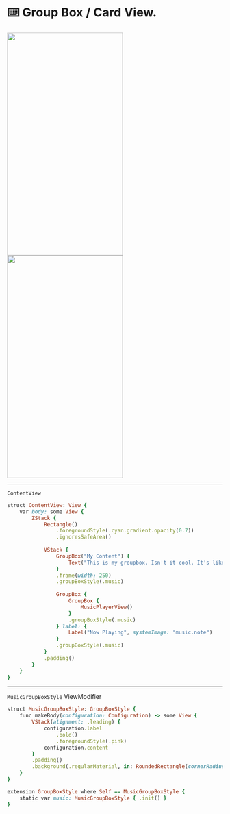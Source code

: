 ⌨️ Group Box / Card View.
=======

<img src="https://github.com/user-attachments/assets/4e859429-3238-40b0-8abc-6c7b7ae8604a" width="270" height="520">
<img src="https://github.com/user-attachments/assets/5e58bb5b-5e1a-4039-aac5-cbaa904d9f52" width="270" height="520">

-------

`ContentView`
`````ruby
struct ContentView: View {
    var body: some View {
        ZStack {
            Rectangle()
                .foregroundStyle(.cyan.gradient.opacity(0.7))
                .ignoresSafeArea()
            
            VStack {
                GroupBox("My Content") {
                    Text("This is my groupbox. Isn't it cool. It's like a card view. Awesome!")
                }
                .frame(width: 250)
                .groupBoxStyle(.music)
                
                GroupBox {
                    GroupBox {
                        MusicPlayerView()
                    }
                    .groupBoxStyle(.music)
                } label: {
                    Label("Now Playing", systemImage: "music.note")
                }
                .groupBoxStyle(.music)
            }
            .padding()
        }
    }
}
`````
-----

`MusicGroupBoxStyle` ViewModifier 
`````ruby
struct MusicGroupBoxStyle: GroupBoxStyle {
    func makeBody(configuration: Configuration) -> some View {
        VStack(alignment: .leading) {
            configuration.label
                .bold()
                .foregroundStyle(.pink)
            configuration.content
        }
        .padding()
        .background(.regularMaterial, in: RoundedRectangle(cornerRadius: 15))
    }
}

extension GroupBoxStyle where Self == MusicGroupBoxStyle {
    static var music: MusicGroupBoxStyle { .init() }
}
`````
